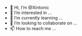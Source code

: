 - 👋 Hi, I’m @Xintonic
- 👀 I’m interested in ...
- 🌱 I’m currently learning ...
- 💞️ I’m looking to collaborate on ...
- 📫 How to reach me ...

<!---
Xintonic/Xintonic is a ✨ special ✨ repository because its `README.md` (this file) appears on your GitHub profile.
You can click the Preview link to take a look at your changes.
--->
